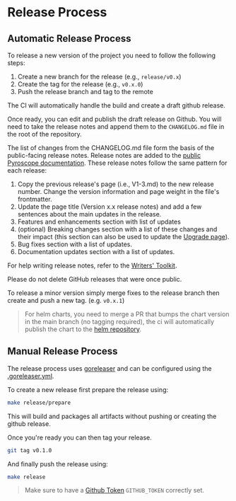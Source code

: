 # Release Process

## Automatic Release Process

To release a new version of the project you need to follow the following steps:

1. Create a new branch for the release (e.g., `release/v0.x`)
2. Create the tag for the release (e.g., `v0.x.0`)
3. Push the release branch and tag to the remote

The CI will automatically handle the build and create a draft github release.

Once ready, you can edit and publish the draft release on Github. You will need to take the release notes and append them to the `CHANGELOG.md` file in the root of the repository. 

The list of changes from the CHANGELOG.md file form the basis of the public-facing release notes. Release notes are added to the [public Pyroscope documentation](https://grafana.com/docs/pyroscope/latest/release-notes/). These release notes follow the same pattern for each release: 

1. Copy the previous release's page (i.e., V1-3.md) to the new release number. Change the version information and page weight in the file's frontmatter. 
2. Update the page title (Version x.x release notes) and add a few sentences about the main updates in the release.
3. Features and enhancements section with list of updates
4. (optional) Breaking changes section with a list of these changes and their impact (this section can also be used to update the [Upgrade page](https://grafana.com/docs/pyroscope/latest/upgrade-guide/)).
5. Bug fixes section with a list of updates.
6. Documentation updates section with a list of updates.

For help writing release notes, refer to the [Writers' Toolkit](https://grafana.com/docs/writers-toolkit/write/). 

Please do not delete GitHub releases that were once public.

To release a minor version simply merge fixes to the release branch then create and push a new tag. (e.g. `v0.x.1`)

> For helm charts, you need to merge a PR that bumps the chart version in the main branch (no tagging required), the ci will automatically publish the chart to the [helm repository](https://grafana.github.io/helm-charts).

## Manual Release Process

The release process uses [goreleaser](https://goreleaser.com/scm/github/?h=github#github) and can be configured
using the [.goreleaser.yml](./.goreleaser.yml).

To create a new release first prepare the release using:

```bash
make release/prepare
```

This will build and packages all artifacts without pushing or creating the github release.

Once you're ready you can then tag your release.

```bash
git tag v0.1.0
```

And finally push the release using:

```bash
make release
```

> Make sure to have a [Github Token](https://goreleaser.com/scm/github/?h=github#github) `GITHUB_TOKEN` correctly set.
